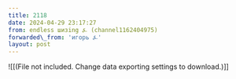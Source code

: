 ```yaml
---
title: 2118
date: 2024-04-29 23:17:27
from: endless шизing ⍼ (channel1162404975)
forwarded\_from: 'игорь ⍼'
layout: post
---
```


![[(File not included. Change data exporting settings to download.)]]



